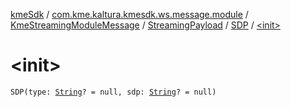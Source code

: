 [kmeSdk](../../../../index.md) / [com.kme.kaltura.kmesdk.ws.message.module](../../../index.md) / [KmeStreamingModuleMessage](../../index.md) / [StreamingPayload](../index.md) / [SDP](index.md) / [&lt;init&gt;](./-init-.md)

# &lt;init&gt;

`SDP(type: `[`String`](https://kotlinlang.org/api/latest/jvm/stdlib/kotlin/-string/index.html)`? = null, sdp: `[`String`](https://kotlinlang.org/api/latest/jvm/stdlib/kotlin/-string/index.html)`? = null)`